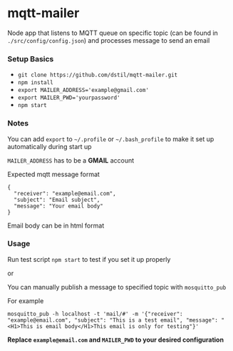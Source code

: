 # mqtt-mailer

Node app that listens to MQTT queue on specific topic (can be found in `./src/config/config.json`) and processes message to send an email

### Setup Basics
- `git clone https://github.com/dstil/mqtt-mailer.git`
- `npm install`
- `export MAILER_ADDRESS='example@gmail.com'`
- `export MAILER_PWD='yourpassword'`
- `npm start`


### Notes
You can add `export` to `~/.profile` or `~/.bash_profile` to make it set up automatically during start up

`MAILER_ADDRESS` has to be a **GMAIL** account

Expected mqtt message format
```
{
  "receiver": "example@email.com",
  "subject": "Email subject",
  "message": "Your email body"
}
```
Email body can be in html format

### Usage
Run test script `npm start` to test if you set it up properly

or

You can manually publish a message to specified topic with `mosquitto_pub`

For example

`mosquitto_pub -h localhost -t 'mail/#' -m '{"receiver": "example@email.com", "subject": "This is a test email", "message": "<H1>This is email body</H1>This email is only for testing"}'`

**Replace `example@email.com` and `MAILER_PWD` to your desired configuration**